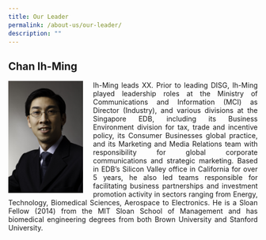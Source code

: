 ```yaml
---
title: Our Leader
permalink: /about-us/our-leader/
description: ""
---
```

## Chan Ih-Ming

<div class="text">
<img align="left" style="max-width: 30%;padding-right: 20px" alt="IM_photo" src="/images/ih-ming.jpg">
</div>

<div class="text">
<p align="justify">Ih-Ming leads XX. Prior to leading DISG, Ih-Ming played leadership roles at the Ministry of Communications and Information (MCI) as Director (Industry), and various divisions at the Singapore EDB, including its Business Environment division for tax, trade and incentive policy, its Consumer Businesses global practice, and its Marketing and Media Relations team with responsibility for global corporate communications and strategic marketing.  Based in EDB’s Silicon Valley office in California for over 5 years, he also led teams responsible for facilitating business partnerships and investment promotion activity in sectors ranging from Energy, Technology, Biomedical Sciences, Aerospace to Electronics. He is a Sloan Fellow (2014) from the MIT Sloan School of Management and has biomedical engineering degrees from both Brown University and Stanford University. </p>
</div>
